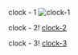clock - 1
![clock-1](https://user-images.githubusercontent.com/84273694/191520264-638db950-fdfa-407c-b518-34539b98190f.PNG)

clock - 2!
[clock-2](https://user-images.githubusercontent.com/84273694/191520281-54cf023b-2733-4dfa-bbb8-edfa04778b70.PNG)

clock - 3!
[clock-3](https://user-images.githubusercontent.com/84273694/191520282-a9a81350-9004-49fb-8f01-0ce57bce68f6.PNG)
